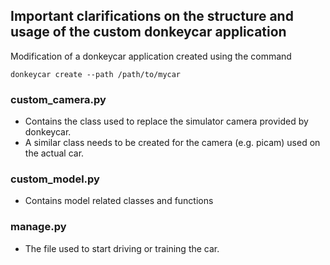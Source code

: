 ## Important clarifications on the structure and usage of the custom donkeycar application

Modification of a donkeycar application created using the command

```
donkeycar create --path /path/to/mycar
```

### custom_camera.py
- Contains the class used to replace the simulator camera provided by donkeycar.
- A similar class needs to be created for the camera (e.g. picam) used on the actual car.

### custom_model.py
- Contains model related classes and functions

### manage.py
- The file used to start driving or training the car.

